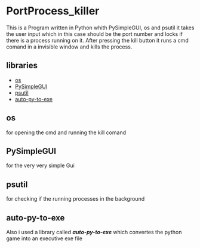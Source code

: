 # PortProcess_killer
This is a Program written in Python whith PySimpleGUI, os and psutil it takes the user input which in this case should be the port number and
locks if there is a process running on it.
After pressing the kill button it runs a cmd comand in a invisible window and 
kills the process.


## libraries
- [os](#os)
- [PySimpleGUI](#PySimpleGUI)
- [psutil](#psutil)
- [auto-py-to-exe](#auto-py-to-exe)

## os
for opening the cmd and running the kill comand

## PySimpleGUI
for the very very simple Gui

## psutil
for checking if the running processes in the background


## auto-py-to-exe
Also i used a library called ***auto-py-to-exe*** which convertes the python game into an executive exe file
